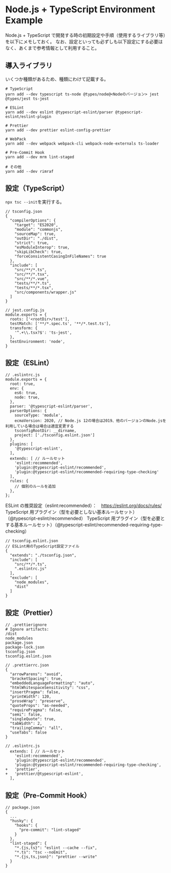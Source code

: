 # Node.js + TypeScript Environment Example

Node.js + TypeScript で開発する時の初期設定や手順（使用するライブラリ等）を以下にメモしておく。
なお、設定といっても必ずしも以下設定にする必要はなく、あくまで参考情報として利用すること。

## 導入ライブラリ

いくつか種類があるため、種類にわけて記載する。

```
# TypeScript
yarn add --dev typescript ts-node @types/node@<Nodeのバージョン> jest @types/jest ts-jest
```

```
# ESLint
yarn add --dev eslint @typescript-eslint/parser @typescript-eslint/eslint-plugin
```

```
# Prettier
yarn add --dev prettier eslint-config-prettier
```

```
# WebPack
yarn add --dev webpack webpack-cli webpack-node-externals ts-loader
```

```
# Pre-Commit Hook
yarn add --dev mrm lint-staged
```

```
# その他
yarn add --dev rimraf
```

## 設定（TypeScript）

`npx tsc --init`を実行する。

```
// tsconfig.json
{
  "compilerOptions": {
    "target": "ES2020",
    "module": "commonjs",
    "sourceMap": true,
    "outDir": "./dist",
    "strict": true,
    "esModuleInterop": true,
    "skipLibCheck": true,
    "forceConsistentCasingInFileNames": true
  },
  "include": [
    "src/**/*.ts",
    "src/**/*.tsx",
    "src/**/*.vue",
    "tests/**/*.ts",
    "tests/**/*.tsx",
    "src/components/wrapper.js"
  ]
}
```

```
// jest.config.js
module.exports = {
  roots: ['<rootDir>/test'],
  testMatch: ['**/*.spec.ts', '**/*.test.ts'],
  transform: {
    '^.+\\.tsx?$': 'ts-jest',
  },
  testEnvironment: 'node',
}
```

## 設定（ESLint）

```
// .eslintrc.js
module.exports = {
  root: true,
  env: {
    es6: true,
    node: true,
  },
  parser: '@typescript-eslint/parser',
  parserOptions: {
    sourceType: 'module',
    ecmaVersion: 2020, // Node.js 12の場合は2019、他のバージョンのNode.jsを利用している場合は場合は適宜変更する
    tsconfigRootDir: __dirname,
    project: ['./tsconfig.eslint.json']
  },
  plugins: [
    '@typescript-eslint',
  ],
  extends: [ // ルールセット
    'eslint:recommended',
    'plugin:@typescript-eslint/recommended',
    'plugin:@typescript-eslint/recommended-requiring-type-checking'
  ],
  rules: {
    // 個別のルールを追加
  },
};
```

ESLint の推奨設定（eslint:recommended）：　https://eslint.org/docs/rules/
TypeScript 用プラグイン（型を必要としない基本ルールセット）（@typescript-eslint/recommended）
TypeScript 用プラグイン（型を必要とする基本ルールセット）（@typescript-eslint/recommended-requiring-type-checking）

```
// tsconfig.eslint.json
// ESLint用のTypeScript設定ファイル
{
  "extends": "./tsconfig.json",
  "include": [
    "src/**/*.ts",
    ".eslintrc.js"
  ],
  "exclude": [
    "node_modules",
    "dist"
  ]
}
```

## 設定（Prettier）

```
// .prettierignore
# Ignore artifacts:
/dist
node_modules
package.json
package-lock.json
tsconfig.json
tsconfig.eslint.json
```

```
// .prettierrc.json
{
  "arrowParens": "avoid",
  "bracketSpacing": true,
  "embeddedLanguageFormatting": "auto",
  "htmlWhitespaceSensitivity": "css",
  "insertPragma": false,
  "printWidth": 120,
  "proseWrap": "preserve",
  "quoteProps": "as-needed",
  "requirePragma": false,
  "semi": false,
  "singleQuote": true,
  "tabWidth": 2,
  "trailingComma": "all",
  "useTabs": false
}
```

```
// .eslintrc.js
  extends: [ // ルールセット
    'eslint:recommended',
    'plugin:@typescript-eslint/recommended',
    'plugin:@typescript-eslint/recommended-requiring-type-checking',
+   'prettier',
+   'prettier/@typescript-eslint',
  ],
```

## 設定（Pre-Commit Hook）

```
// package.json
{
  ...
  "husky": {
    "hooks": {
      "pre-commit": "lint-staged"
    }
  },
  "lint-staged": {
    "*.{js,ts}": "eslint --cache --fix",
    "*.ts": "tsc --noEmit",
    "*.{js,ts,json}": "prettier --write"
  }
}
```

